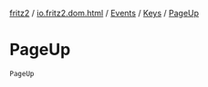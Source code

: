 [fritz2](../../../index.md) / [io.fritz2.dom.html](../../index.md) / [Events](../index.md) / [Keys](index.md) / [PageUp](./-page-up.md)

# PageUp

`PageUp`